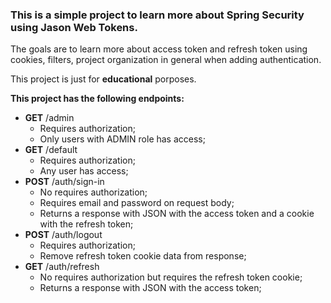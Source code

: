### This is a simple project to learn more about Spring Security using Jason Web Tokens.

The goals are to learn more about access token and refresh token using cookies, filters, project organization in general
when adding
authentication.

This project is just for **educational** porposes.

**This project has the following endpoints:**

- **GET** /admin
    - Requires authorization;
    - Only users with ADMIN role has access;
- **GET** /default
    - Requires authorization;
    - Any user has access;
- **POST** /auth/sign-in
    - No requires authorization;
    - Requires email and password on request body;
    - Returns a response with JSON with the access token and a cookie with the refresh token;
- **POST** /auth/logout
    - Requires authorization;
    - Remove refresh token cookie data from response;
- **GET** /auth/refresh
    - No requires authorization but requires the refresh token cookie;
    - Returns a response with JSON with the access token; 
